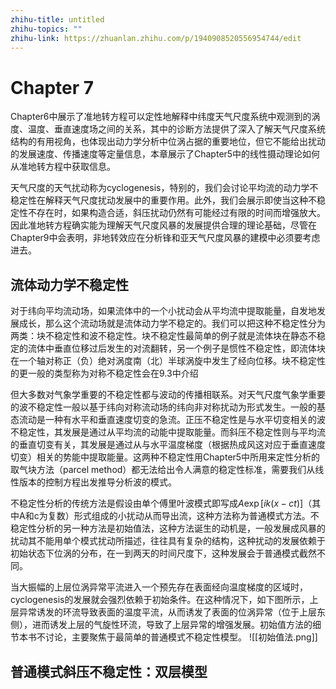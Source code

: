 ```yaml
---
zhihu-title: untitled
zhihu-topics: ""
zhihu-link: https://zhuanlan.zhihu.com/p/1940908520556954744/edit
---
```

# Chapter 7
Chapter6中展示了准地转方程可以定性地解释中纬度天气尺度系统中观测到的涡度、温度、垂直速度场之间的关系，其中的诊断方法提供了深入了解天气尺度系统结构的有用视角，也体现出动力学分析中位涡占据的重要地位，但它不能给出扰动的发展速度、传播速度等定量信息，本章展示了Chapter5中的线性摄动理论如何从准地转方程中获取信息。

天气尺度的天气扰动称为cyclogenesis，特别的，我们会讨论平均流的动力学不稳定性在解释天气尺度扰动发展中的重要作用。此外，我们会展示即使当这种不稳定性不存在时，如果构造合适，斜压扰动仍然有可能经过有限的时间而增强放大。因此准地转方程确实能为理解天气尺度风暴的发展提供合理的理论基础，尽管在Chapter9中会表明，非地转效应在分析锋和亚天气尺度风暴的建模中必须要考虑进去。

## 流体动力学不稳定性
对于纬向平均流动场，如果流体中的一个小扰动会从平均流中提取能量，自发地发展成长，那么这个流动场就是流体动力学不稳定的。我们可以把这种不稳定性分为两类：块不稳定性和波不稳定性。块不稳定性最简单的例子就是流体块在静态不稳定的流体中垂直位移过后发生的对流翻转，另一个例子是惯性不稳定性，即流体块在一个轴对称正（负）绝对涡度南（北）半球涡旋中发生了经向位移。块不稳定性的更一般的类型称为对称不稳定性会在9.3中介绍

但大多数对气象学重要的不稳定性都与波动的传播相联系。对天气尺度气象学重要的波不稳定性一般以基于纬向对称流动场的纬向非对称扰动为形式发生。一般的基态流动是一种有水平和垂直速度切变的急流。正压不稳定性是与水平切变相关的波不稳定性，其发展是通过从平均流的动能中提取能量。而斜压不稳定性则与平均流的垂直切变有关，其发展是通过从与水平温度梯度（根据热成风这对应于垂直速度切变）相关的势能中提取能量。这两种不稳定性用Chapter5中所用来定性分析的取气块方法（parcel method）都无法给出令人满意的稳定性标准，需要我们从线性版本的控制方程出发推导分析波的模式。

不稳定性分析的传统方法是假设由单个傅里叶波模式即写成$A\exp[ik(x-ct)]$（其中A和c为复数）形式组成的小扰动从而导出流，这种方法称为普通模式方法。不稳定性分析的另一种方法是初始值法，这种方法诞生的动机是，一般发展成风暴的扰动其不能用单个模式扰动所描述，往往具有复杂的结构，这种扰动的发展依赖于初始状态下位涡的分布，在一到两天的时间尺度下，这种发展会于普通模式截然不同。

当大振幅的上层位涡异常平流进入一个预先存在表面经向温度梯度的区域时，cyclogenesis的发展就会强烈依赖于初始条件。在这种情况下，如下图所示，上层异常诱发的环流导致表面的温度平流，从而诱发了表面的位涡异常（位于上层东侧），进而诱发上层的气旋性环流，导致了上层异常的增强发展。初始值方法的细节本书不讨论，主要聚焦于最简单的普通模式不稳定性模型。
![[初始值法.png]]
## 普通模式斜压不稳定性：双层模型
